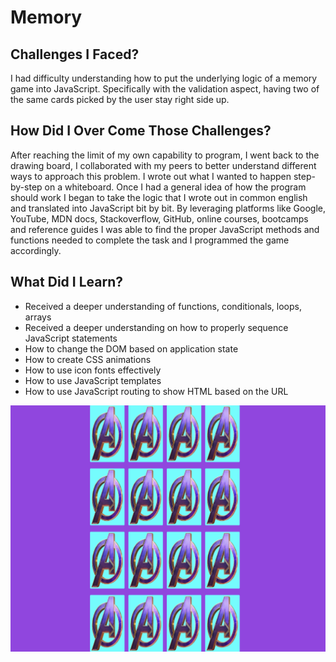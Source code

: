 # Memory


## Challenges I Faced?

I had difficulty understanding how to put the underlying logic of a memory game into JavaScript. Specifically with the validation aspect, having two of the same cards picked by the user stay right side up.

## How Did I Over Come Those Challenges? 

After reaching the limit of my own capability to program, I went back to the drawing board, I collaborated with my peers to better understand different ways to approach this problem. I wrote out what I wanted to happen step-by-step on a whiteboard. Once I had a general idea of how the program should work I began to take the logic that I wrote out in common english and translated into JavaScript bit by bit. By leveraging platforms like Google, YouTube, MDN docs, Stackoverflow, GitHub, online courses, bootcamps and reference guides I was able to find the proper JavaScript methods and functions needed to complete the task and I programmed the game accordingly.

## What Did I Learn? 

* Received a deeper understanding of functions, conditionals, loops, arrays
* Received a deeper understanding on how to properly sequence JavaScript statements
* How to change the DOM based on application state 
* How to create CSS animations
* How to use icon fonts effectively
* How to use JavaScript templates
* How to use JavaScript routing to show HTML based on the URL


![Memory Game Screenshot](memorygame.png)



